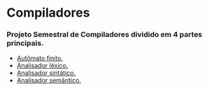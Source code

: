 # Compiladores

### Projeto Semestral de Compiladores dividido em 4 partes principais.

- [Autômato finito.]()
- [Analisador léxico.](https://github.com/Thiago2204/Compiladores-/tree/main/Analisador%20léxico)
- [Analisador sintático.]()
- [Analisador semântico.]()
